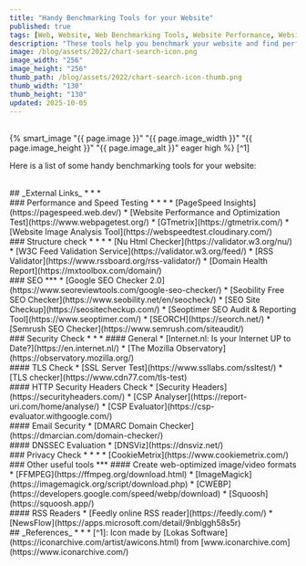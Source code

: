 ```yaml
---
title: "Handy Benchmarking Tools for your Website"
published: true
tags: [Web, Website, Web Benchmarking Tools, Website Performance, Website Security, DNSSEC, TLS, HTTP Headers, Security Headers]
description: "These tools help you benchmark your website and find performance and technical issues."
image: /blog/assets/2022/chart-search-icon.png
image_width: "256"
image_height: "256"
thumb_path: /blog/assets/2022/chart-search-icon-thumb.png
thumb_width: "130"
thumb_height: "130"
updated: 2025-10-05
---
```


<br>
{% smart_image "{{ page.image }}" "{{ page.image_width }}" "{{ page.image_height }}" "{{ page.image_alt }}" eager high %}
[^1]
<br>

Here is a list of some handy benchmarking tools for your website:

<br>
## _External Links_
* * *
<br>
### Performance and Speed Testing
* * *
* [PageSpeed Insights](https://pagespeed.web.dev/)
* [Website Performance and Optimization Test](https://www.webpagetest.org/)
* [GTmetrix](https://gtmetrix.com/)
* [Website Image Analysis Tool](https://webspeedtest.cloudinary.com/)

<br>
### Structure check
* * *
* [Nu Html Checker](https://validator.w3.org/nu/)
* [W3C Feed Validation Service](https://validator.w3.org/feed/)
* [RSS Validator](https://www.rssboard.org/rss-validator/)
* [Domain Health Report](https://mxtoolbox.com/domain/)

<br>
### SEO
***
* [Google SEO Checker 2.0](https://www.seoreviewtools.com/google-seo-checker/)
* [Seobility Free SEO Checker](https://www.seobility.net/en/seocheck/)
* [SEO Site Checkup](https://seositecheckup.com/)
* [Seoptimer SEO Audit & Reporting Tool](https://www.seoptimer.com/)
* [SEORCH](https://seorch.net/)
* [Semrush SEO Checker](https://www.semrush.com/siteaudit/)

<br>
### Security Check
* * *
#### General
* [Internet.nl: Is your Internet UP to Date?](https://en.internet.nl/)
* [The Mozilla Observatory](https://observatory.mozilla.org/)

<br>
#### TLS Check
* [SSL Server Test](https://www.ssllabs.com/ssltest/)
* [TLS checker](https://www.cdn77.com/tls-test)

<br>
#### HTTP Security Headers Check
* [Security Headers](https://securityheaders.com/)
* [CSP Analyser](https://report-uri.com/home/analyse/)
* [CSP Evaluator](https://csp-evaluator.withgoogle.com/)

<br>
#### Email Security
* [DMARC Domain Checker](https://dmarcian.com/domain-checker/)

<br>
#### DNSSEC Evaluation
* [DNSViz](https://dnsviz.net/)

<br>
### Privacy Check
* * *
* [CookieMetrix](https://www.cookiemetrix.com/)

<br>
### Other useful tools
***
#### Create web-optimized image/video formats
* [FFMPEG](https://ffmpeg.org/download.html)
* [ImageMagick](https://imagemagick.org/script/download.php)
* [CWEBP](https://developers.google.com/speed/webp/download)
* [Squoosh](https://squoosh.app/)

<br>
#### RSS Readers
* [Feedly online RSS reader](https://feedly.com/)
* [NewsFlow](https://apps.microsoft.com/detail/9nblggh58s5r)

<br>
## _References_
* * *
[^1]: Icon made by [Lokas Software](https://iconarchive.com/artist/awicons.html) from [www.iconarchive.com](https://www.iconarchive.com/)
